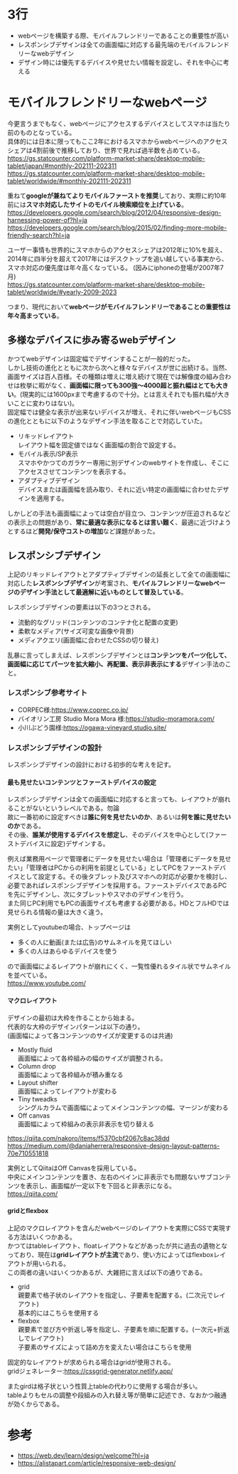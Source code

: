 # 3行
* webページを構築する際、モバイルフレンドリーであることの重要性が高い
* レスポンシブデザインは全ての画面幅に対応する最先端のモバイルフレンドリーなwebデザイン
* デザイン時には優先するデバイスや見せたい情報を設定し、それを中心に考える

# モバイルフレンドリーなwebページ
今更言うまでもなく、webページにアクセスするデバイスとしてスマホは当たり前のものとなっている。   
具体的には日本に限ってもここ2年におけるスマホからwebページへのアクセスシェアは4割前後で推移しており、世界で見れば過半数を占めている。    
https://gs.statcounter.com/platform-market-share/desktop-mobile-tablet/japan/#monthly-202111-202311  
https://gs.statcounter.com/platform-market-share/desktop-mobile-tablet/worldwide/#monthly-202111-202311

重ねて**googleが兼ねてよりモバイルファーストを推奨**しており、実際に約10年前には**スマホ対応したサイトのモバイル検索順位を上げている**。    
https://developers.google.com/search/blog/2012/04/responsive-design-harnessing-power-of?hl=ja  
https://developers.google.com/search/blog/2015/02/finding-more-mobile-friendly-search?hl=ja  

ユーザー事情も世界的にスマホからのアクセスシェアは2012年に10%を超え、2014年に四半分を超えて2017年にはデスクトップを追い越している事実から、スマホ対応の優先度は年々高くなっている。  (因みにiphoneの登場が2007年7月)  
https://gs.statcounter.com/platform-market-share/desktop-mobile-tablet/worldwide/#yearly-2009-2023

つまり、現代において**webページがモバイルフレンドリーであることの重要性は年々高まっている**。    

## 多様なデバイスに歩み寄るwebデザイン

かつてwebデザインは固定幅でデザインすることが一般的だった。   
しかし技術の進化とともに次から次へと様々なデバイスが世に出続ける。当然、画面サイズは百人百様。その種類は増えに増え続けて現在では解像度の組み合わせは枚挙に暇がなく、**画面幅に限っても300強～4000超と振れ幅はとても大きい**。(現実的には1600pxまで考慮するので十分。とは言えそれでも振れ幅が大きいことに変わりはない)。    
固定幅では健全な表示が出来ないデバイスが増え、それに伴いwebページもCSSの進化とともに以下のようなデザイン手法を取ることで対応していた。  

* リキッドレイアウト  
レイアウト幅を固定値ではなく画面幅の割合で設定する。
* モバイル表示/SP表示  
スマホやかつてのガラケー専用に別デザインのwebサイトを作成し、そこにアクセスさせてコンテンツを表示する。  
* アダプティブデザイン   
デバイスまたは画面幅を読み取り、それに近い特定の画面幅に合わせたデザインを適用する。

しかしどの手法も画面幅によっては空白が目立つ、コンテンツが圧迫されるなどの表示上の問題があり、**常に最適な表示になるとは言い難く**、最適に近づけようとするほど**開発/保守コストの増加**など課題があった。  

##  レスポンシブデザイン

上記のリキッドレイアウトとアダプティブデザインの延長として全ての画面幅に対応した**レスポンシブデザイン**が考案され、**モバイルフレンドリーなwebページのデザイン手法として最適解に近いものとして普及している**。    

レスポンシブデザインの要素は以下の3つとされる。  
* 流動的なグリッド(コンテンツのコンテナ化と配置の変更)
* 柔軟なメディア(サイズ可変な画像や背景)
* メディアクエリ(画面幅に合わせたCSSの切り替え)

乱暴に言ってしまえば、レスポンシブデザインとは**コンテンツをパーツ化して、画面幅に応じてパーツを拡大縮小、再配置、表示非表示にする**デザイン手法のこと。

### レスポンシブ参考サイト
* CORPEC様:https://www.coprec.co.jp/
* バイオリン工房 Studio Mora Mora 様:https://studio-moramora.com/
* 小川ぶどう園様:https://ogawa-vineyard.studio.site/


### レスポンシブデザインの設計
レスポンシブデザインの設計における初歩的な考えを記す。

#### 最も見せたいコンテンツとファーストデバイスの設定
レスポンシブデザインは全ての画面幅に対応すると言っても、レイアウトが崩れることがないというレベルである。勿論  
故に一番初めに設定すべきは**誰に何を見せたいのか**、あるいは**何を誰に見せたいのか**である。  
その後、**誰某が使用するデバイスを想定し**、そのデバイスを中心として(ファーストデバイスに設定)デザインする。   

例えば業務用ページで管理者にデータを見せたい場合は「管理者にデータを見せたい」「管理者はPCからの利用を前提としている」としてPCをファーストデバイスとして設定する。その後タブレット及びスマホへの対応が必要かを検討し、必要であればレスポンシブデザインを採用する。ファーストデバイスであるPCを先にデザインし、次にタブレットやスマホのデザインを行う。    
また同じPC利用でもPCの画面サイズも考慮する必要がある。HDとフルHDでは見せられる情報の量は大きく違う。  

実例としてyoutubeの場合、トップページは  
* 多くの人に動画(または広告)のサムネイルを見てほしい
* 多くの人はあらゆるデバイスを使う

ので画面幅によるレイアウトが崩れにくく、一覧性優れるタイル状でサムネイルを並べている。  
https://www.youtube.com/

#### マクロレイアウト
デザインの最初は大枠を作ることから始まる。   
代表的な大枠のデザインパターンは以下の通り。  
(画面幅によって各コンテンツのサイズが変更するのは共通)

*  Mostly fluid   
画面幅によって各枠組みの幅のサイズが調整される。
* Column drop  
画面幅によって各枠組みが積み重なる 
* Layout shifter  
画面幅によってレイアウトが変わる
* Tiny tweadks  
シングルカラムで画面幅によってメインコンテンツの幅、マージンが変わる
* Off canvas  
画面幅によって枠組みの表示非表示を切り替える 

https://qiita.com/nakoro/items/f5370cbf2067c8ac38dd  
https://medium.com/@daniaherrera/responsive-design-layout-patterns-70e710551818


実例としてQiitaはOff Canvasを採用している。   
中央にメインコンテンツを置き、左右のペインに非表示でも問題ないサブコンテンツを表示し、画面幅が一定以下を下回ると非表示になる。  
https://qiita.com/

#### gridとflexbox
上記のマクロレイアウトを含んだwebページのレイアウトを実際にCSSで実現する方法はいくつかある。   
かつてはtableレイアウト、floatレイアウトなどがあったが共に過去の遺物となっており、現在は**gridレイアウトが主流**であり、使い方によってはflexboxレイアウトが用いられる。   
この両者の違いはいくつかあるが、大雑把に言えば以下の通りである。  

* grid  
親要素で格子状のレイアウトを指定し、子要素を配置する。(二次元でレイアウト)  
基本的にはこちらを使用する   
* flexbox  
親要素で並び方や折返し等を指定し、子要素を順に配置する。(一次元+折返しでレイアウト)   
子要素のサイズによって詰め方を変えたい場合はこちらを使用

固定的なレイアウトが求められる場合はgridが使用される。  
gridジェネレーター:https://cssgrid-generator.netlify.app/


またgirdは格子状という性質上tableの代わりに使用する場合が多い。  
tableよりもセルの調整や段組みの入れ替え等が簡単に記述でき、なおかつ融通が効くからである。   

# 参考
* https://web.dev/learn/design/welcome?hl=ja
* https://alistapart.com/article/responsive-web-design/
